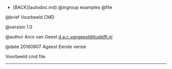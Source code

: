 - \[BACK\](autodoc.md)
@ingroup examples
@file

 @brief Voorbeeld CMD

 @version 1.0

 @author Arco van Geest <d.a.c.vangeest@tudelft.nl>

 @date 20160907 Ageest Eerste versie

 Voorbeeld cmd file
___
